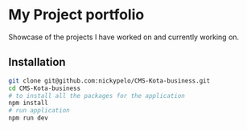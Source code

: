 # My Project portfolio
Showcase of the projects I have worked on and currently working on.

## Installation

```bash
git clone git@github.com:nickypelo/CMS-Kota-business.git
cd CMS-Kota-business
# to install all the packages for the application
npm install
# run application
npm run dev
```